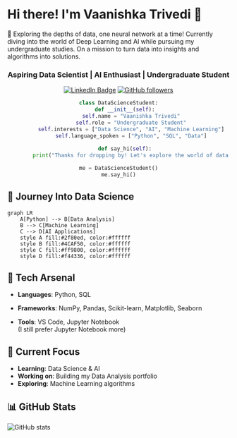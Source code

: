 # Hi there! I'm Vaanishka Trivedi 👋

🎯 Exploring the depths of data, one neural network at a time! 
Currently diving into the world of Deep Learning and AI while pursuing my undergraduate studies. 
On a mission to turn data into insights and algorithms into solutions.

<div align="center">

###  Aspiring Data Scientist | AI Enthusiast | Undergraduate Student

[![LinkedIn Badge](https://img.shields.io/badge/-VaanishkaTrivedi-0e76a8?style=flat&labelColor=0e76a8&logo=linkedin&logoColor=white)](https://www.linkedin.com/in/vaanishka-trivedi-5b1ab7323/)
[![GitHub followers](https://img.shields.io/github/followers/vaanishka?label=Follow&style=social)](https://github.com/vaanishka)

```python
class DataScienceStudent:
    def __init__(self):
        self.name = "Vaanishka Trivedi"
        self.role = "Undergraduate Student"
        self.interests = ["Data Science", "AI", "Machine Learning"]
        self.language_spoken = ["Python", "SQL", "Data"]
    
    def say_hi(self):
        print("Thanks for dropping by! Let's explore the world of data together!")

me = DataScienceStudent()
me.say_hi()
```

</div>

## 🚀 Journey Into Data Science

```mermaid
graph LR
    A[Python] --> B[Data Analysis]
    B --> C[Machine Learning]
    C --> D[AI Applications]
    style A fill:#2f80ed, color:#ffffff
    style B fill:#4CAF50, color:#ffffff
    style C fill:#ff9800, color:#ffffff
    style D fill:#f44336, color:#ffffff
```



## 🧠 Tech Arsenal
- **Languages**: Python, SQL

- **Frameworks**: NumPy, Pandas, Scikit-learn, Matplotlib, Seaborn

- **Tools**: VS Code, Jupyter Notebook  
  (I still prefer Jupyter Notebook more)



## 🌱 Current Focus
- **Learning**: Data Science & AI
- **Working on**: Building my Data Analysis portfolio
- **Exploring**: Machine Learning algorithms

## 📊 GitHub Stats

![GitHub stats](https://github-readme-stats.vercel.app/api?username=vaanishka&show_icons=true&theme=tokyonight)

